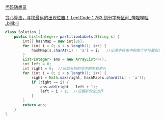 [代码随想录](https://www.programmercarl.com/0056.合并区间.html)





[贪心算法，寻找最远的出现位置！ LeetCode：763.划分字母区间_哔哩哔哩_bilibili](https://www.bilibili.com/video/BV18G4y1K7d5/?vd_source=96c1635797a0d7626fb60e973a29da38)





```java
class Solution {
    public List<Integer> partitionLabels(String s) {
        int[] hashMap = new int[26];
        for (int i = 0; i < s.length(); i++) {
            hashMap[s.charAt(i) - 'a'] = i;   //记录字符串中的某个字符最后出现的位置，也就是最远位置
        }
        List<Integer> ans = new ArrayList<>();
        int left = 0;
        int right = 0;  //记录分割的地方的左右索引
        for (int i = 0; i < s.length(); i++) {
            right = Math.max(right, hashMap[s.charAt(i) - 'a']);
            if (right == i) {
                ans.add(right - left + 1);
                left = i + 1;  //设置新的左边界
            }
        }
        return ans;
    }
}
```